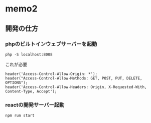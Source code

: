 # memo2

## 開発の仕方

### phpのビルトインウェブサーバーを起動

`php -S localhost:8008`

これが必要
```
header('Access-Control-Allow-Origin: *');
header("Access-Control-Allow-Methods: GET, POST, PUT, DELETE, OPTIONS");
header('Access-Control-Allow-Headers: Origin, X-Requested-With, Content-Type, Accept');

```

### reactの開発サーバー起動

`npm run start`
